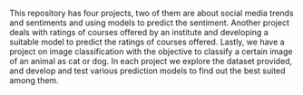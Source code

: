 This repository has four projects, two of them are about social media trends and sentiments and using models to predict the sentiment.
Another project deals with ratings of courses offered by an institute and developing a suitable model to predict the ratings of courses 
offered. Lastly, we have a project on image classification with the objective to classify a certain image of an animal as cat or dog. In each project we explore 
the dataset provided, and develop and test various prediction models to find out the best suited among them.


